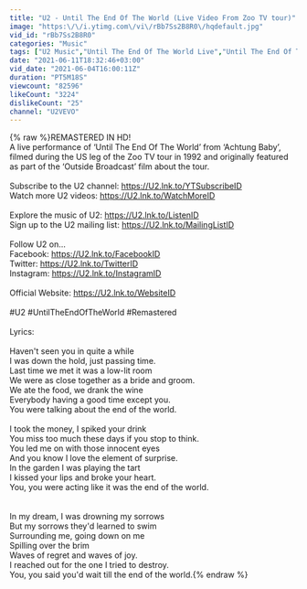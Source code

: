 ```yaml
---
title: "U2 - Until The End Of The World (Live Video From Zoo TV tour)"
image: "https:\/\/i.ytimg.com\/vi\/rBb7Ss2B8R0\/hqdefault.jpg"
vid_id: "rBb7Ss2B8R0"
categories: "Music"
tags: ["U2 Music","Until The End Of The World Live","Until The End Of The World live video"]
date: "2021-06-11T18:32:46+03:00"
vid_date: "2021-06-04T16:00:11Z"
duration: "PT5M18S"
viewcount: "82596"
likeCount: "3224"
dislikeCount: "25"
channel: "U2VEVO"
---
```

{% raw %}REMASTERED IN HD!<br />A live performance of ‘Until The End Of The World’ from ‘Achtung Baby’, filmed during the US leg of the Zoo TV tour in 1992 and originally featured as part of the ‘Outside Broadcast’ film about the tour.<br /><br />Subscribe to the U2 channel: <a rel="nofollow" target="blank" href="https://U2.lnk.to/YTSubscribeID">https://U2.lnk.to/YTSubscribeID</a><br />Watch more U2 videos: <a rel="nofollow" target="blank" href="https://U2.lnk.to/WatchMoreID">https://U2.lnk.to/WatchMoreID</a><br /><br />Explore the music of U2: <a rel="nofollow" target="blank" href="https://U2.lnk.to/ListenID">https://U2.lnk.to/ListenID</a><br />Sign up to the U2 mailing list: <a rel="nofollow" target="blank" href="https://U2.lnk.to/MailingListID">https://U2.lnk.to/MailingListID</a><br /> <br />Follow U2 on…<br />Facebook: <a rel="nofollow" target="blank" href="https://U2.lnk.to/FacebookID">https://U2.lnk.to/FacebookID</a><br />Twitter: <a rel="nofollow" target="blank" href="https://U2.lnk.to/TwitterID">https://U2.lnk.to/TwitterID</a><br />Instagram: <a rel="nofollow" target="blank" href="https://U2.lnk.to/InstagramID">https://U2.lnk.to/InstagramID</a><br /> <br />Official Website: <a rel="nofollow" target="blank" href="https://U2.lnk.to/WebsiteID">https://U2.lnk.to/WebsiteID</a><br /><br />#U2 #UntilTheEndOfTheWorld #Remastered<br /><br />Lyrics:<br /><br />Haven't seen you in quite a while<br />I was down the hold, just passing time.<br />Last time we met it was a low-lit room<br />We were as close together as a bride and groom.<br />We ate the food, we drank the wine<br />Everybody having a good time except you.<br />You were talking about the end of the world.<br /><br />I took the money, I spiked your drink<br />You miss too much these days if you stop to think.<br />You led me on with those innocent eyes<br />And you know I love the element of surprise.<br />In the garden I was playing the tart<br />I kissed your lips and broke your heart.<br />You, you were acting like it was the end of the world.<br /><br /><br />In my dream, I was drowning my sorrows<br />But my sorrows they'd learned to swim<br />Surrounding me, going down on me<br />Spilling over the brim<br />Waves of regret and waves of joy.<br />I reached out for the one I tried to destroy.<br />You, you said you'd wait till the end of the world.{% endraw %}
